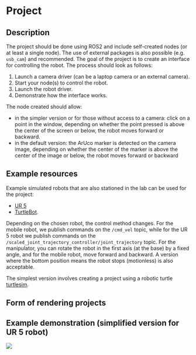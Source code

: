# Project

## Description

The project should be done using ROS2 and include self-created nodes (or at least a single node). The use of external packages is also possible (e.g. `usb_cam`) and recommended. The goal of the project is to create an interface for controlling the robot. The process should look as follows:

1. Launch a camera driver (can be a laptop camera or an external camera).
2. Start your node(s) to control the robot.
3. Launch the robot driver.
4. Demonstrate how the interface works.

The node created should allow:

* in the simpler version or for those without access to a camera: click on a point in the window, depending on whether the point pressed is above the center of the screen or below, the robot moves forward or backward.
* in the default version: the ArUco marker is detected on the camera image, depending on whether the center of the marker is above the center of the image or below, the robot moves forward or backward

## Example resources

 Example simulated robots that are also stationed in the lab can be used for the project:

* [UR 5](https://github.com/UniversalRobots/Universal_Robots_ROS2_Driver)
* [TurtleBot](https://emanual.robotis.com/docs/en/platform/turtlebot3/simulation/).

 Depending on the chosen robot, the control method changes. For the mobile robot, we publish commands on the `/cmd_vel` topic, while for the UR 5 robot we publish commands on the `/scaled_joint_trajectory_controller/joint_trajectory` topic. For the manipulator, you can rotate the robot in the first axis (at the base) by a fixed angle, and for the mobile robot, move forward and backward. A version where the bottom position means the robot stops (motionless) is also acceptable.

 The simplest version involves creating a project using a robotic turtle [turtlesim](https://docs.ros.org/en/humble/Tutorials/Beginner-CLI-Tools/Introducing-Turtlesim/Introducing-Turtlesim.html#).

## Form of rendering projects

## Example demonstration (simplified version for UR 5 robot)

![](_resources/project/demo.gif)
